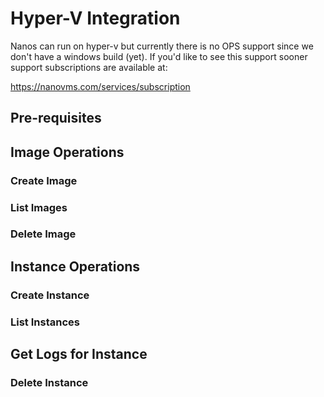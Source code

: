 Hyper-V Integration
========================

Nanos can run on hyper-v but currently there is no OPS support since we
don't have a windows build (yet). If you'd like to see this support
sooner support subscriptions are available at:

https://nanovms.com/services/subscription

## Pre-requisites

## Image Operations
### Create Image

### List Images

### Delete Image

## Instance Operations
### Create Instance

### List Instances

## Get Logs for Instance

### Delete Instance
